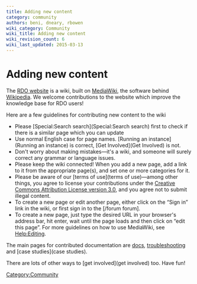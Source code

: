 ```yaml
---
title: Adding new content
category: community
authors: beni, dneary, rbowen
wiki_category: Community
wiki_title: Adding new content
wiki_revision_count: 6
wiki_last_updated: 2015-03-13
---
```


# Adding new content

The [RDO website](//openstack.redhat.com) is a wiki, built on [MediaWiki](//mediawiki.org), the software behind [Wikipedia](//wikipedia.org). We welcome contributions to the website which improve the knowledge base for RDO users!

Here are a few guidelines for contributing new content to the wiki

*   Please [Special:Search search](Special:Search search) first to check if there is a similar page which you can update
*   Use normal English case for page names. [Running an instance](Running an instance) is correct, [Get Involved](Get Involved) is not.
*   Don't worry about making mistakes—it's a wiki, and someone will surely correct any grammar or language issues.
*   Please keep the wiki connected! When you add a new page, add a link to it from the appropriate page(s), and set one or more categories for it.
*   Please be aware of our [terms of use](terms of use)—among other things, you agree to license your contributions under the [Creative Commons Attribution License version 3.0](http://creativecommons.org/licenses/by/3.0/), and you agree not to submit illegal content.
*   To create a new page or edit another page, either click on the “Sign in” link in the wiki, or first sign in to the [/forum forum].
*   To create a new page, just type the desired URL in your browser's address bar, hit enter, wait until the page loads and then click on “edit this page”. For more guidelines on how to use MediaWiki, see <Help:Editing>.

The main pages for contributed documentation are [docs](docs), [troubleshooting](troubleshooting) and [case studies](case studies).

There are lots of other ways to [get involved](get involved) too. Have fun!

<Category:Community>
